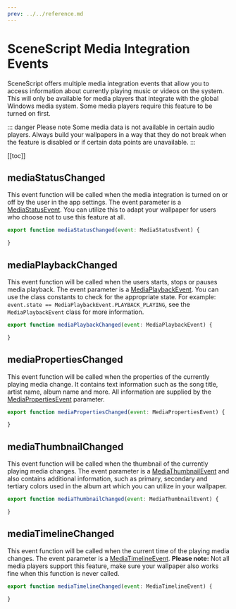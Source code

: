 ```yaml
---
prev: ../../reference.md
---
```


# SceneScript Media Integration Events

SceneScript offers multiple media integration events that allow you to access information about currently playing music or videos on the system. This will only be available for media players that integrate with the global Windows media system. Some media players require this feature to be turned on first.

::: danger Please note
Some media data is not available in certain audio players. Always build your wallpapers in a way that they do not break when the feature is disabled or if certain data points are unavailable.
:::

[[toc]]

## mediaStatusChanged

This event function will be called when the media integration is turned on or off by the user in the app settings. The event parameter is a [MediaStatusEvent](/zh/scene/scenescript/reference/class/MediaStatusEvent.md). You can utilize this to adapt your wallpaper for users who choose not to use this feature at all.

```js
export function mediaStatusChanged(event: MediaStatusEvent) {

}
```

## mediaPlaybackChanged

This event function will be called when the users starts, stops or pauses media playback. The event parameter is a [MediaPlaybackEvent](/zh/scene/scenescript/reference/class/MediaPlaybackEvent.md). You can use the class constants to check for the appropriate state. For example: `event.state == MediaPlaybackEvent.PLAYBACK_PLAYING`, see the `MediaPlaybackEvent` class for more information.

```js
export function mediaPlaybackChanged(event: MediaPlaybackEvent) {

}
```

## mediaPropertiesChanged

This event function will be called when the properties of the currently playing media change. It contains text information such as the song title, artist name, album name and more. All information are supplied by the [MediaPropertiesEvent](/zh/scene/scenescript/reference/class/MediaPropertiesEvent.md) parameter.

```js
export function mediaPropertiesChanged(event: MediaPropertiesEvent) {

}
```

## mediaThumbnailChanged

This event function will be called when the thumbnail of the currently playing media changes. The event parameter is a [MediaThumbnailEvent](/zh/scene/scenescript/reference/class/MediaThumbnailEvent.md) and also contains additional information, such as primary, secondary and tertiary colors used in the album art which you can utilize in your wallpaper.

```js
export function mediaThumbnailChanged(event: MediaThumbnailEvent) {

}
```

## mediaTimelineChanged

This event function will be called when the current time of the playing media changes. The event parameter is a [MediaTimelineEvent](/scene/scenescript/reference/class/MediaTimelineEvent). **Please note:** Not all media players support this feature, make sure your wallpaper also works fine when this function is never called.

```js
export function mediaTimelineChanged(event: MediaTimelineEvent) {

}
```